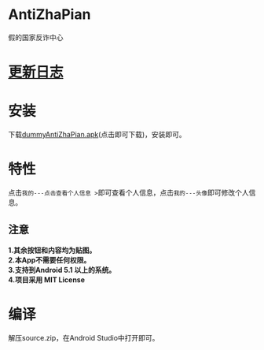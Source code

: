 # AntiZhaPian
假的国家反诈中心  
# [更新日志](https://github.com/XJP-GIT/AntiZhaPian/blob/main/CHANGELOG.md)

# 安装
下载[dummyAntiZhaPian.apk](https://github.com/Blackmesa-Canteen/AntiZhaPian/blob/main/dummyAntiZhaPian.apk)(点击即可下载)，安装即可。    
# 特性  
点击```我的---点击查看个人信息 >```即可查看个人信息，点击```我的---头像```即可修改个人信息。    
## 注意
**1.其余按钮和内容均为贴图。**  
**2.本App不需要任何权限。**  
**3.支持到Android 5.1 以上的系统。**  
**4.项目采用 MIT License**

# 编译
解压source.zip，在Android Studio中打开即可。
